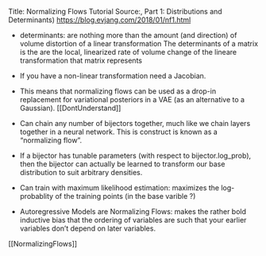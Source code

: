Title: Normalizing Flows Tutorial
Source:, Part 1: Distributions and Determinants) https://blog.evjang.com/2018/01/nf1.html


- determinants:  are nothing more than the amount (and direction) of volume distortion of a linear transformation
  The determinants of a matrix is the are the local, linearized rate of volume change of the lineare transformation that matrix represents

- If you have a non-linear transformation need a Jacobian.


- This means that normalizing flows can be used as a drop-in replacement for variational posteriors in a VAE (as an alternative to a Gaussian).
  [[DontUnderstand]]
  

- Can chain any number of bijectors together, much like we chain layers together in a neural network.
   This is construct is known as a “normalizing flow”.

-  If a bijector has tunable parameters (with respect to bijector.log_prob), then the bijector can actually be learned to transform our base distribution to suit arbitrary densities.

- Can train with maximum likelihood estimation: maximizes the log-probablity of the training points (in the base varible ?)

- Autoregressive Models are Normalizing Flows: makes the rather bold inductive bias that the ordering of variables are such that your earlier variables don’t depend on later variables. 

[[NormalizingFlows]]
